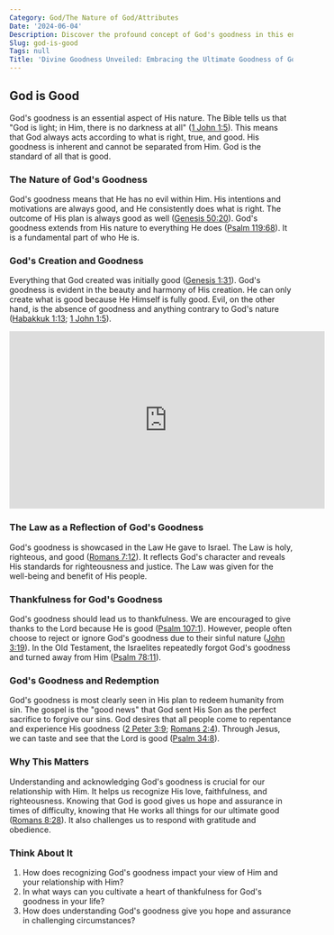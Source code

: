 ```yaml
---
Category: God/The Nature of God/Attributes
Date: '2024-06-04'
Description: Discover the profound concept of God's goodness in this enlightening article, exploring the inherent benevolence and grace attributed to the divine being.
Slug: god-is-good
Tags: null
Title: 'Divine Goodness Unveiled: Embracing the Ultimate Goodness of God'
---
```


## God is Good

God's goodness is an essential aspect of His nature. The Bible tells us that "God is light; in Him, there is no darkness at all" ([1 John 1:5](https://www.bibleref.com/1-John/1/1-John-1-5.html)). This means that God always acts according to what is right, true, and good. His goodness is inherent and cannot be separated from Him. God is the standard of all that is good.

### The Nature of God's Goodness

God's goodness means that He has no evil within Him. His intentions and motivations are always good, and He consistently does what is right. The outcome of His plan is always good as well ([Genesis 50:20](https://www.bibleref.com/Genesis/50/Genesis-50-20.html)). God's goodness extends from His nature to everything He does ([Psalm 119:68](https://www.bibleref.com/Psalm/119/Psalm-119-68.html)). It is a fundamental part of who He is.

### God's Creation and Goodness

Everything that God created was initially good ([Genesis 1:31](https://www.bibleref.com/Genesis/1/Genesis-1-31.html)). God's goodness is evident in the beauty and harmony of His creation. He can only create what is good because He Himself is fully good. Evil, on the other hand, is the absence of goodness and anything contrary to God's nature ([Habakkuk 1:13](https://www.bibleref.com/Habakkuk/1/Habakkuk-1-13.html); [1 John 1:5](https://www.bibleref.com/1-John/1/1-John-1-5.html)).


<iframe width="560" height="315" src="https://www.youtube.com/embed/rGHMHVaKVy0" frameborder="0" allow="autoplay; encrypted-media" allowfullscreen></iframe>


### The Law as a Reflection of God's Goodness

God's goodness is showcased in the Law He gave to Israel. The Law is holy, righteous, and good ([Romans 7:12](https://www.bibleref.com/Romans/7/Romans-7-12.html)). It reflects God's character and reveals His standards for righteousness and justice. The Law was given for the well-being and benefit of His people.

### Thankfulness for God's Goodness

God's goodness should lead us to thankfulness. We are encouraged to give thanks to the Lord because He is good ([Psalm 107:1](https://www.bibleref.com/Psalm/107/Psalm-107-1.html)). However, people often choose to reject or ignore God's goodness due to their sinful nature ([John 3:19](https://www.bibleref.com/John/3/John-3-19.html)). In the Old Testament, the Israelites repeatedly forgot God's goodness and turned away from Him ([Psalm 78:11](https://www.bibleref.com/Psalm/78/Psalm-78-11.html)).

### God's Goodness and Redemption

God's goodness is most clearly seen in His plan to redeem humanity from sin. The gospel is the "good news" that God sent His Son as the perfect sacrifice to forgive our sins. God desires that all people come to repentance and experience His goodness ([2 Peter 3:9](https://www.bibleref.com/2-Peter/3/2-Peter-3-9.html); [Romans 2:4](https://www.bibleref.com/Romans/2/Romans-2-4.html)). Through Jesus, we can taste and see that the Lord is good ([Psalm 34:8](https://www.bibleref.com/Psalm/34/Psalm-34-8.html)).

### Why This Matters

Understanding and acknowledging God's goodness is crucial for our relationship with Him. It helps us recognize His love, faithfulness, and righteousness. Knowing that God is good gives us hope and assurance in times of difficulty, knowing that He works all things for our ultimate good ([Romans 8:28](https://www.bibleref.com/Romans/8/Romans-8-28.html)). It also challenges us to respond with gratitude and obedience.

### Think About It

1. How does recognizing God's goodness impact your view of Him and your relationship with Him?
2. In what ways can you cultivate a heart of thankfulness for God's goodness in your life?
3. How does understanding God's goodness give you hope and assurance in challenging circumstances?